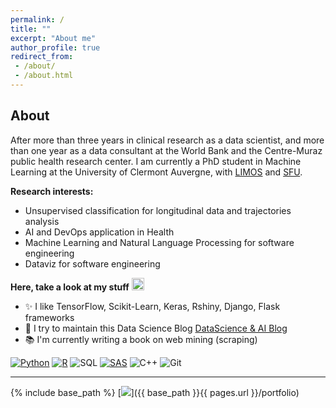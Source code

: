```yaml
---
permalink: /
title: ""
excerpt: "About me"
author_profile: true
redirect_from:
 - /about/
 - /about.html
---
```


About
------
After more than three years in clinical research as a data scientist, and more than one year as a data consultant at the World Bank and the Centre-Muraz public health research center. I am currently a PhD student in Machine Learning at the University of Clermont Auvergne, with [LIMOS](https://limos.fr/) and [SFU](https://www.sfu.ca/).

**Research interests:**

* Unsupervised classification for longitudinal data and trajectories analysis
* AI and DevOps application in Health 
* Machine Learning and Natural Language Processing for software engineering
* Dataviz for software engineering

**Here, take a look at my stuff**  <img src="https://raw.githubusercontent.com/aemmadi/aemmadi/master/wave.gif" width="20px">

- ✨ I like TensorFlow, Scikit-Learn, Keras, Rshiny, Django, Flask frameworks
- 📰 I try to maintain this Data Science Blog [DataScience & AI Blog](https://armelsoubeiga.pythonanywhere.com/)
- 📚 I'm currently writing a book on web mining (scraping)

[![Python](https://img.shields.io/badge/-programming-black?style=flat-square&logo=python&link=https://github.com/armelsoubeiga)](https://github.com/armelsoubeiga)
[![R](https://img.shields.io/badge/-programming-black?style=flat-square&logo=r&link=https://github.com/armelsoubeiga)](https://github.com/armelsoubeiga)
![SQL](https://img.shields.io/badge/SQL-programming-black?style=flat-square&logo=sql)
[![SAS](https://img.shields.io/badge/SAS-programming-black)](https://github.com/armelsoubeiga)
![C++](https://img.shields.io/badge/-C++-00599C?style=flat-square&logo=c)
![Git](https://img.shields.io/badge/-Git-black?style=flat-square&logo=git)

------


{% include base_path %}
[![](https://www.qries.com/images/banner_logo.png)]({{ base_path }}{{ pages.url }}/portfolio)
                               

